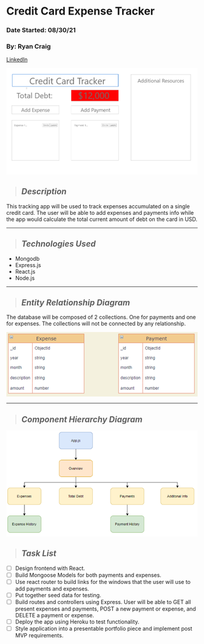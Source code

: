 # Credit Card Expense Tracker
### Date Started: 08/30/21
### By: Ryan Craig

[LinkedIn](https://www.linkedin.com/in/ryancraigeit/)

![UI](./images/UI.PNG)

>## *Description*

This tracking app will be used to track expenses accumulated on a single credit card. The user will be able to add expenses and payments info while the app would calculate the total current amount of debt on the card in USD.

---
>## *Technologies Used* 

* Mongodb
* Express.js
* React.js
* Node.js

---

>## *Entity Relationship Diagram*

The database will be composed of 2 collections. One for payments and one for expenses. The collections will not be connected by any relationship. 

![ERD](./images/ERD.PNG)

---
>## *Component Hierarchy Diagram*

![Component Hierarchy Diagram](./images/Comp_Diagram.PNG)

>## *Task List*

- [ ] Design frontend with React.
- [ ] Build Mongoose Models for both payments and expenses.
- [ ] Use react router to build links for the windows that the user will use to add payments and expenses.
- [ ] Put together seed data for testing.
- [ ] Build routes and controllers using Express. User will be able to GET all present expenses and payments, POST a new payment or expense, and DELETE a payment or expense.
- [ ] Deploy the app using Heroku to test functionality.
- [ ] Style application into a presentable portfolio piece and implement post MVP requirements.